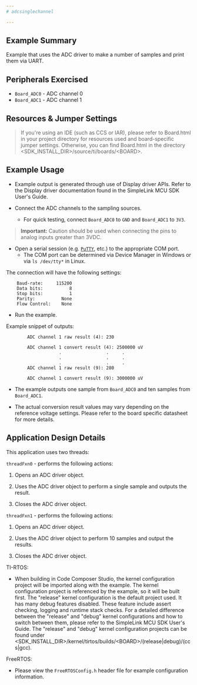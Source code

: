 ```yaml
---
# adcsinglechannel

---
```


## Example Summary

Example that uses the ADC driver to make a number of samples
and print them via UART.

## Peripherals Exercised

* `Board_ADC0` - ADC channel 0
* `Board_ADC1` - ADC channel 1

## Resources & Jumper Settings

> If you're using an IDE (such as CCS or IAR), please refer to Board.html in
your project directory for resources used and board-specific jumper settings.
Otherwise, you can find Board.html in the directory
&lt;SDK_INSTALL_DIR&gt;/source/ti/boards/&lt;BOARD&gt;.


## Example Usage

* Example output is generated through use of Display driver APIs. Refer to the
Display driver documentation found in the SimpleLink MCU SDK User's Guide.

* Connect the ADC channels to the sampling sources.
    * For quick testing, connect `Board_ADC0` to `GND` and `Board_ADC1` to `3V3`.

>__Important:__ Caution should be used when connecting the pins to analog inputs greater than 3VDC.

* Open a serial session (e.g. [`PuTTY`](http://www.putty.org/ "PuTTY's
Homepage"), etc.) to the appropriate COM port.
    * The COM port can be determined via Device Manager in Windows or via
`ls /dev/tty*` in Linux.

The connection will have the following settings:
```
    Baud-rate:     115200
    Data bits:          8
    Stop bits:          1
    Parity:          None
    Flow Control:    None
```

* Run the example.

Example snippet of outputs:
```
        ADC channel 1 raw result (4): 230

        ADC channel 1 convert result (4): 2500000 uV
                    .                 .     .
                    .                 .     .
                    .                 .     .
        ADC channel 1 raw result (9): 280

        ADC channel 1 convert result (9): 3000000 uV
```

* The example outputs one sample from `Board_ADC0` and ten samples from
`Board_ADC1`.

* The actual conversion result values may vary depending on the reference
voltage settings. Please refer to the board specific datasheet for more details.

## Application Design Details

This application uses two threads:

`threadFxn0` - performs the following actions:

1. Opens an ADC driver object.

2. Uses the ADC driver object to perform a single sample and outputs the result.

3. Closes the ADC driver object.

`threadFxn1` - performs the following actions:

1. Opens an ADC driver object.

2. Uses the ADC driver object to perform 10 samples and output the results.

3. Closes the ADC driver object.

TI-RTOS:

* When building in Code Composer Studio, the kernel configuration project will
be imported along with the example. The kernel configuration project is
referenced by the example, so it will be built first. The "release" kernel
configuration is the default project used. It has many debug features disabled.
These feature include assert checking, logging and runtime stack checks. For a
detailed difference between the "release" and "debug" kernel configurations and
how to switch between them, please refer to the SimpleLink MCU SDK User's
Guide. The "release" and "debug" kernel configuration projects can be found
under &lt;SDK_INSTALL_DIR&gt;/kernel/tirtos/builds/&lt;BOARD&gt;/(release|debug)/(ccs|gcc).

FreeRTOS:

* Please view the `FreeRTOSConfig.h` header file for example configuration
information.

